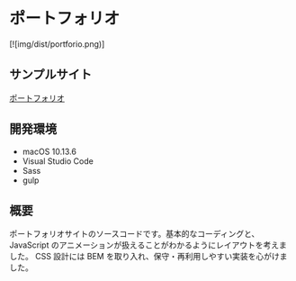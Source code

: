# ポートフォリオ

[![img/dist/portforio.png)]

## サンプルサイト

[ポートフォリオ](#)

## 開発環境

- macOS 10.13.6
- Visual Studio Code
- Sass
- gulp

## 概要

ポートフォリオサイトのソースコードです。基本的なコーディングと、JavaScript のアニメーションが扱えることがわかるようにレイアウトを考えました。
CSS 設計には BEM を取り入れ、保守・再利用しやすい実装を心がけました。
